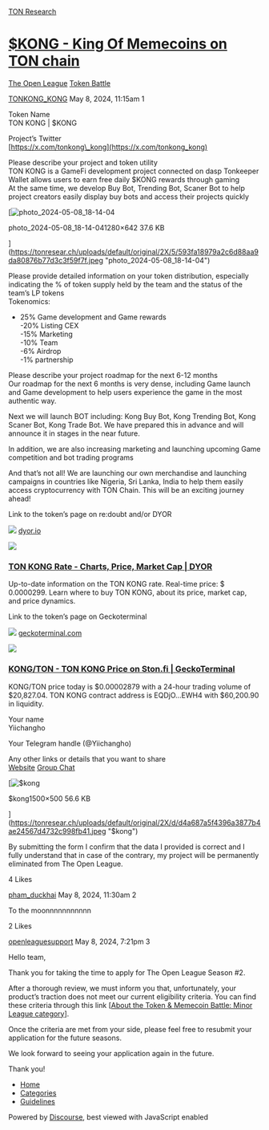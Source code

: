 [TON Research](/)

# [$KONG - King Of Memecoins on TON chain](/t/kong-king-of-memecoins-on-ton-chain/16555)

[The Open League](/c/the-open-league/token-leaderboard/57)  [Token Battle](/c/the-open-league/token-leaderboard/57) 

    

[TONKONG\_KONG](https://tonresear.ch/u/TONKONG_KONG)   May 8, 2024, 11:15am  1

Token Name  
TON KONG | $KONG

Project’s Twitter  
[https://x.com/tonkong\_kong](https://x.com/tonkong_kong)

Please describe your project and token utility  
TON KONG is a GameFi development project connected on dasp Tonkeeper Wallet allows users to earn free daily $KONG rewards through gaming  
At the same time, we develop Buy Bot, Trending Bot, Scaner Bot to help project creators easily display buy bots and access their projects quickly  

[![photo_2024-05-08_18-14-04](https://tonresear.ch/uploads/default/optimized/2X/5/593fa18979a2c6d88aa9da80876b77d3c3f59f7f_2_690x346.jpeg)

photo\_2024-05-08\_18-14-041280×642 37.6 KB

](https://tonresear.ch/uploads/default/original/2X/5/593fa18979a2c6d88aa9da80876b77d3c3f59f7f.jpeg "photo_2024-05-08_18-14-04")

Please provide detailed information on your token distribution, especially indicating the % of token supply held by the team and the status of the team’s LP tokens  
Tokenomics:

*   25% Game development and Game rewards  
    \-20% Listing CEX  
    \-15% Marketing  
    \-10% Team  
    \-6% Airdrop  
    \-1% partnership

Please describe your project roadmap for the next 6-12 months  
Our roadmap for the next 6 months is very dense, including Game launch and Game development to help users experience the game in the most authentic way.

Next we will launch BOT including: Kong Buy Bot, Kong Trending Bot, Kong Scaner Bot, Kong Trade Bot. We have prepared this in advance and will announce it in stages in the near future.

In addition, we are also increasing marketing and launching upcoming Game competition and bot trading programs

And that’s not all! We are launching our own merchandise and launching campaigns in countries like Nigeria, Sri Lanka, India to help them easily access cryptocurrency with TON Chain. This will be an exciting journey ahead!

Link to the token’s page on re:doubt and/or DYOR

![](https://tonresear.ch/uploads/default/original/2X/e/e838a51b423d294f7a80efbe26327c4f47c14b0f.png) [dyor.io](https://dyor.io/token/EQDjOH3noUJVCXLSBxCh2agnh4OELDvoGBXwUNTxzZpaEWH4)

![](https://tonresear.ch/uploads/default/optimized/2X/4/41236785dea51b899683c6dabd3146ef5d912933_2_500x500.jpeg)

### [TON KONG Rate - Charts, Price, Market Cap | DYOR](https://dyor.io/token/EQDjOH3noUJVCXLSBxCh2agnh4OELDvoGBXwUNTxzZpaEWH4)

Up-to-date information on the TON KONG rate. Real-time price: $ 0.0000299. Learn where to buy TON KONG, about its price, market cap, and price dynamics.

Link to the token’s page on Geckoterminal

![](https://tonresear.ch/uploads/default/original/2X/6/634d2ca8e408bed765ed29de6b9d29d55e817cab.png) [geckoterminal.com](https://www.geckoterminal.com/ton/pools/EQB2H1jUrc894BYsBLD439mqRPVNEpIy6oixrYy9WU5sf39Z)

![](https://tonresear.ch/uploads/default/optimized/2X/0/06530047bfd1d6a7a8869faaa6c982a10e469424_2_690x388.png)

### [KONG/TON - TON KONG Price on Ston.fi | GeckoTerminal](https://www.geckoterminal.com/ton/pools/EQB2H1jUrc894BYsBLD439mqRPVNEpIy6oixrYy9WU5sf39Z)

KONG/TON price today is $0.00002879 with a 24-hour trading volume of $20,827.04. TON KONG contract address is EQDjO...EWH4 with $60,200.90 in liquidity.

Your name  
Yiichangho

Your Telegram handle (@Yiichangho)

Any other links or details that you want to share  
[Website](https://www.tonkong.io) [Group Chat](https://t.me/TONKONG_KONG_CHAT)  

[![$kong](https://tonresear.ch/uploads/default/optimized/2X/d/d4a687a5f4396a3877b4ae24567d4732c998fb41_2_690x230.jpeg)

$kong1500×500 56.6 KB

](https://tonresear.ch/uploads/default/original/2X/d/d4a687a5f4396a3877b4ae24567d4732c998fb41.jpeg "$kong")

By submitting the form I confirm that the data I provided is correct and I fully understand that in case of the contrary, my project will be permanently eliminated from The Open League.

  4 Likes

[pham\_duckhai](https://tonresear.ch/u/pham_duckhai) May 8, 2024, 11:30am  2

To the moonnnnnnnnnnn

  2 Likes

[openleaguesupport](https://tonresear.ch/u/openleaguesupport) May 8, 2024, 7:21pm  3

Hello team,

Thank you for taking the time to apply for The Open League Season #2.

After a thorough review, we must inform you that, unfortunately, your product’s traction does not meet our current eligibility criteria. You can find these criteria through this link \[[About the Token & Memecoin Battle: Minor League category](https://tonresear.ch/t/about-the-token-leaderboard-minor-league-category/1274)\].

Once the criteria are met from your side, please feel free to resubmit your application for the future seasons.

We look forward to seeing your application again in the future.

Thank you!

 

*   [Home](/)
*   [Categories](/categories)
*   [Guidelines](/guidelines)

Powered by [Discourse](https://www.discourse.org), best viewed with JavaScript enabled
